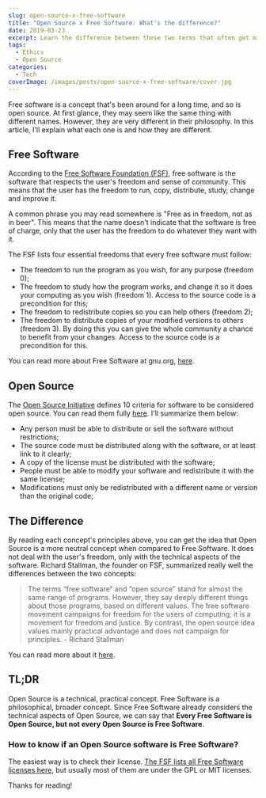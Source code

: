 ```yaml
---
slug: open-source-x-free-software
title: "Open Source x Free Software: What's the difference?"
date: 2019-03-23
excerpt: Learn the difference between these two terms that often get mixed up.
tags:
  - Ethics
  - Open Source
categories:
  - Tech
coverImage: /images/posts/open-source-x-free-software/cover.jpg
---
```


<script context="module">
  import CodeBlock from "$lib/components/molecules/CodeBlock.svelte";
  import Callout from "$lib/components/molecules/Callout.svelte";

  import { getSrcsetFromImport } from "$lib/utils/functions";
  import CoverImage from './cover.jpg?width=1600&format=avif;webp;png;jpg&meta&imagetools';
</script>

Free software is a concept that's been around for a long time, and so is open source. At first glance, they may seem like the same thing with different names. However, they are very different in their philosophy. In this article, I'll explain what each one is and how they are different.

## Free Software

According to the [Free Software Foundation (FSF)](https://www.fsf.org/), free software is the software that respects the user's freedom and sense of community. This means that the user has the freedom to run, copy, distribute, study, change and improve it.

A common phrase you may read somewhere is "Free as in freedom, not as in beer". This means that the name doesn't indicate that the software is free of charge, only that the user has the freedom to do whatever they want with it.

The FSF lists four essential freedoms that every free software must follow:

- The freedom to run the program as you wish, for any purpose (freedom 0);
- The freedom to study how the program works, and change it so it does your computing as you wish (freedom 1). Access to the source code is a precondition for this;
- The freedom to redistribute copies so you can help others (freedom 2);
- The freedom to distribute copies of your modified versions to others (freedom 3). By doing this you can give the whole community a chance to benefit from your changes. Access to the source code is a precondition for this.

You can read more about Free Software at gnu.org, [here](https://www.gnu.org/philosophy/free-sw.en.html).

## Open Source

The [Open Source Initiative](https://opensource.org/) defines 10 criteria for software to be considered open source. You can read them fully [here](https://opensource.org/docs/definition.php). I'll summarize them below:

- Any person must be able to distribute or sell the software without restrictions;
- The source code must be distributed along with the software, or at least link to it clearly;
- A copy of the license must be distributed with the software;
- People must be able to modify your software and redistribute it with the same license;
- Modifications must only be redistributed with a different name or version than the original code;

## The Difference

By reading each concept's principles above, you can get the idea that Open Source is a more neutral concept when compared to Free Software. It does not deal with the user's freedom, only with the technical aspects of the software. Richard Stallman, the founder on FSF, summarized really well the differences between the two concepts:

> The terms “free software” and “open source” stand for almost the same range of programs. However, they say deeply different things about those programs, based on different values. The free software movement campaigns for freedom for the users of computing; it is a movement for freedom and justice. By contrast, the open source idea values mainly practical advantage and does not campaign for principles. - Richard Stallman

You can read more about it [here](https://www.gnu.org/philosophy/open-source-misses-the-point.en.html).

## TL;DR

Open Source is a technical, practical concept. Free Software is a philosophical, broader concept. Since Free Software already considers the technical aspects of Open Source, we can say that **Every Free Software is Open Source, but not every Open Source is Free Software**.

### How to know if an Open Source software is Free Software?

The easiest way is to check their license. [The FSF lists all Free Software licenses here](https://www.gnu.org/licenses/license-list.html#SoftwareLicenses), but usually most of them are under the GPL or MIT licenses.

Thanks for reading!
